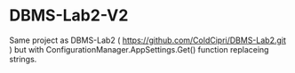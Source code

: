 # DBMS-Lab2-V2

Same project as DBMS-Lab2 ( https://github.com/ColdCipri/DBMS-Lab2.git ) 
  but with ConfigurationManager.AppSettings.Get() function replaceing strings.
